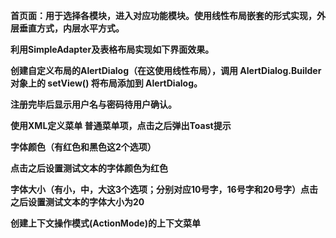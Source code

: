 **首页面：用于选择各模块，进入对应功能模块。使用线性布局嵌套的形式实现，外层垂直方式，内层水平方式。**

**利用SimpleAdapter及表格布局实现如下界面效果。**

**创建自定义布局的AlertDialog（在这使用线性布局），调用 AlertDialog.Builder 对象上的 setView() 将布局添加到 AlertDialog。**

**注册完毕后显示用户名与密码待用户确认。**

**使用XML定义菜单
普通菜单项，点击之后弹出Toast提示**

**字体颜色（有红色和黑色这2个选项）**

**点击之后设置测试文本的字体颜色为红色**

**字体大小（有小，中，大这3个选项；分别对应10号字，16号字和20号字）点击之后设置测试文本的字体大小为20**

**创建上下文操作模式(ActionMode)的上下文菜单**
